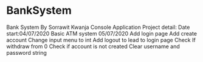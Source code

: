 # BankSystem
Bank System By Sorrawit Kwanja
Console Application
Project detail:
  Date start:04/07/2020
  Basic ATM system
05/07/2020
  Add login page
  Add create account
  Change input menu to int
  Add logout to lead to login page
  Check If withdraw from 0
  Check if account is not created
  Clear username and password string